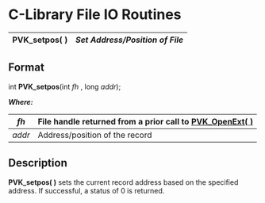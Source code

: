 # C-Library File IO Routines

**PVK_setpos( )** |  **_Set Address/Position of File_**  
---|---  
  
## Format

int **PVK_setpos**(int  _fh_ , long _addr_);

**_Where:_**

_fh_ |  File handle returned from a prior call to **[PVK_OpenExt( )](openext.md)**  
---|---  
_addr_ |  Address/position of the record  
  
## Description

**PVK_setpos( )** sets the current record address based on the specified address. If successful, a status of 0 is returned.
